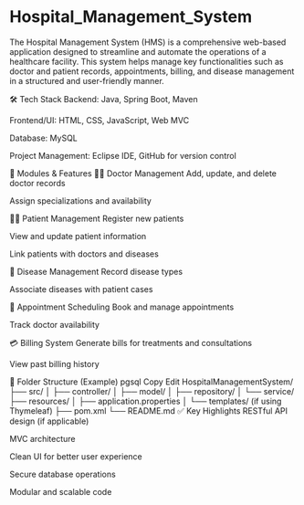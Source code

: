 # Hospital_Management_System


The Hospital Management System (HMS) is a comprehensive web-based application designed to streamline and automate the operations of a healthcare facility. This system helps manage key functionalities such as doctor and patient records, appointments, billing, and disease management in a structured and user-friendly manner.

🛠️ Tech Stack
Backend: Java, Spring Boot, Maven

Frontend/UI: HTML, CSS, JavaScript, Web MVC

Database: MySQL

Project Management: Eclipse IDE, GitHub for version control

🔧 Modules & Features
👨‍⚕️ Doctor Management
Add, update, and delete doctor records

Assign specializations and availability

👩‍⚕️ Patient Management
Register new patients

View and update patient information

Link patients with doctors and diseases

💉 Disease Management
Record disease types

Associate diseases with patient cases

📅 Appointment Scheduling
Book and manage appointments

Track doctor availability

💳 Billing System
Generate bills for treatments and consultations

View past billing history

📂 Folder Structure (Example)
pgsql
Copy
Edit
HospitalManagementSystem/
├── src/
│   ├── controller/
│   ├── model/
│   ├── repository/
│   └── service/
├── resources/
│   ├── application.properties
│   └── templates/ (if using Thymeleaf)
├── pom.xml
└── README.md
✅ Key Highlights
RESTful API design (if applicable)

MVC architecture

Clean UI for better user experience

Secure database operations

Modular and scalable code

